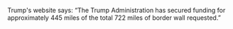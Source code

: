Trump's website says: “The Trump Administration has secured funding for approximately 445 miles of the total 722 miles of border wall requested.”